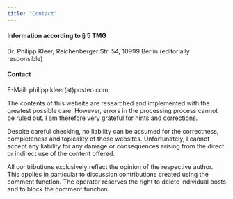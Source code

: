 ```yaml
---
title: "Contact"
---
```


#### Information according to § 5 TMG

Dr. Philipp Kleer, Reichenberger Str. 54, 10999 Berlin
(editorially responsible)

#### Contact

E-Mail: philipp.kleer(at)posteo.com

The contents of this website are researched and implemented with the greatest possible care. However, errors in the processing process cannot be ruled out. I am therefore very grateful for hints and corrections.

Despite careful checking, no liability can be assumed for the correctness, completeness and topicality of these websites. Unfortunately, I cannot accept any liability for any damage or consequences arising from the direct or indirect use of the content offered.

All contributions exclusively reflect the opinion of the respective author. This applies in particular to discussion contributions created using the comment function. The operator reserves the right to delete individual posts and to block the comment function.